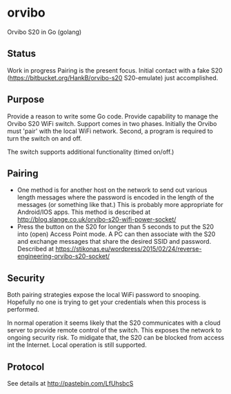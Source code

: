 # orvibo
Orvibo S20 in Go (golang)

## Status
Work in progress
Pairing is the present focus. Initial contact with a fake S20
(https://bitbucket.org/HankB/orvibo-s20 S20-emulate) just accomplished.


## Purpose
Provide a reason to write some Go code. Provide capability to manage the Orvibo
S20 WiFi switch. Support comes in two phases. Initially the Orvibo must 'pair' with
the local WiFi network. Second, a program is required to turn the switch on and off.

The switch supports additional functionality (timed on/off.)

## Pairing
* One method is for another host on the network to send out various length messages
where the password is encoded in the length of the messages (or something like that.)
This is probably more appropriate for Android/IOS apps. This method is described at
http://blog.slange.co.uk/orvibo-s20-wifi-power-socket/
* Press the button on the S20 for longer than 5 seconds to put the S20 into (open) Access 
Point mode. A PC can then associate with the S20 and exchange messages that share the
desired SSID and password. Described at https://stikonas.eu/wordpress/2015/02/24/reverse-engineering-orvibo-s20-socket/

## Security
Both pairing strategies expose the local WiFi password to snooping. Hopefully no one is
trying to get your credentials when this process is performed.

In normal operation it seems likely that the S20 communicates with a cloud server to
provide remote control of the switch. This exposes the network to ongoing security risk. 
To midigate that, the S20 can be blocked from access int the Internet. Local operation is still
supported.

## Protocol
See details at http://pastebin.com/LfUhsbcS

